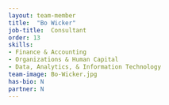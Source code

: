 ```yaml
---
layout: team-member
title:  "Bo Wicker"
job-title:  Consultant
order: 13
skills:
- Finance & Accounting
- Organizations & Human Capital
- Data, Analytics, & Information Technology
team-image: Bo-Wicker.jpg
has-bio: N
partner: N
---
```

